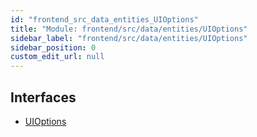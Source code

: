 ```yaml
---
id: "frontend_src_data_entities_UIOptions"
title: "Module: frontend/src/data/entities/UIOptions"
sidebar_label: "frontend/src/data/entities/UIOptions"
sidebar_position: 0
custom_edit_url: null
---
```


## Interfaces

- [UIOptions](../interfaces/frontend_src_data_entities_UIOptions.UIOptions.md)
